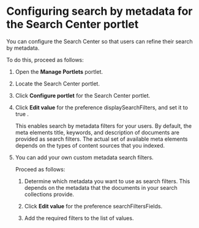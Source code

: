# Configuring search by metadata for the Search Center portlet

You can configure the Search Center so that users can refine their search by metadata.

To do this, proceed as follows:

1.  Open the **Manage Portlets** portlet.

2.  Locate the Search Center portlet.

3.  Click **Configure portlet** for the Search Center portlet.

4.  Click **Edit value** for the preference displaySearchFilters, and set it to true .

    This enables search by metadata filters for your users. By default, the meta elements title, keywords, and description of documents are provided as search filters. The actual set of available meta elements depends on the types of content sources that you indexed.

5.  You can add your own custom metadata search filters.

    Proceed as follows:

    1.  Determine which metadata you want to use as search filters. This depends on the metadata that the documents in your search collections provide.

    2.  Click **Edit value** for the preference searchFiltersFields.

    3.  Add the required filters to the list of values.



